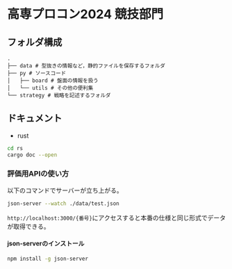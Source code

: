 # 高専プロコン2024 競技部門

## フォルダ構成

```
.
├── data # 型抜きの情報など，静的ファイルを保存するフォルダ
├── py # ソースコード
│   ├── board # 盤面の情報を扱う
│   └── utils # その他の便利集
└── strategy # 戦略を記述するフォルダ
```

## ドキュメント

- rust
```bash
cd rs
cargo doc --open
```

### 評価用APIの使い方
以下のコマンドでサーバーが立ち上がる。
```bash
json-server --watch ./data/test.json
```

`http://localhost:3000/{番号}`にアクセスすると本番の仕様と同じ形式でデータが取得できる。

#### json-serverのインストール
```bash
npm install -g json-server
```

